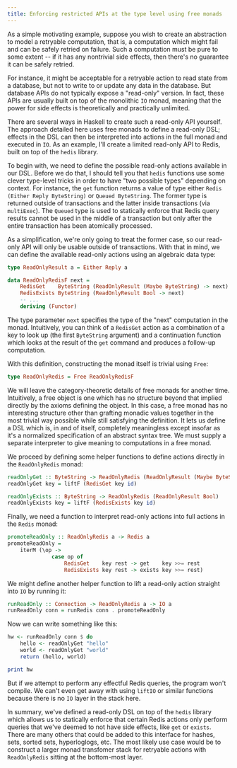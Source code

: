 ```yaml
---
title: Enforcing restricted APIs at the type level using free monads
---
```


As a simple motivating example, suppose you wish to create an abstraction to model a retryable computation, that is, a computation which might fail and can be safely retried on failure. Such a computation must be pure to some extent -- if it has any nontrivial side effects, then there's no guarantee it can be safely retried.

For instance, it might be acceptable for a retryable action to read state from a database, but not to write to or update any data in the database. But database APIs do not typically expose a "read-only" version. In fact, these APIs are usually built on top of the monolithic `IO` monad, meaning that the power for side effects is theoretically and practically unlimited.

There are several ways in Haskell to create such a read-only API yourself. The approach detailed here uses free monads to define a read-only DSL; effects in the DSL can then be interpreted into actions in the full monad and executed in `IO`. As an example, I'll create a limited read-only API to Redis, built on top of the `hedis` library.

To begin with, we need to define the possible read-only actions available in our DSL. Before we do that, I should tell you that `hedis` functions use some clever type-level tricks in order to have "two possible types" depending on context. For instance, the ```get``` function returns a value of type either `Redis (Either Reply ByteString)` or `Queued ByteString`. The former type is returned outside of transactions and the latter inside transactions (via `multiExec`). The ```Queued``` type is used to statically enforce that Redis query results cannot be used in the middle of a transaction but only after the entire transaction has been atomically processed.

As a simplification, we're only going to treat the former case, so our read-only API will only be usable outside of transactions. With that in mind, we can define the available read-only actions using an algebraic data type:

```haskell
type ReadOnlyResult a = Either Reply a

data ReadOnlyRedisF next =
    RedisGet    ByteString (ReadOnlyResult (Maybe ByteString) -> next)
    RedisExists ByteString (ReadOnlyResult Bool -> next)
    -- ...
    deriving (Functor)
```

The type parameter ```next``` specifies the type of the "next" computation in the monad. Intuitively, you can think of a `RedisGet` action as a combination of a key to look up (the first `ByteString` argument) and a continuation function which looks at the result of the `get` command and produces a follow-up computation.

With this definition, constructing the monad itself is trivial using ```Free```:

```haskell
type ReadOnlyRedis = Free ReadOnlyRedisF
```

We will leave the category-theoretic details of free monads for another time. Intuitively, a free object is one which has no structure beyond that implied directly by the axioms defining the object. In this case, a free monad has no interesting structure other than grafting monadic values together in the most trivial way possible while still satisfying the definition. It lets us define a DSL which is, in and of itself, completely meaningless except insofar as it's a normalized specification of an abstract syntax tree. We must supply a separate interpreter to give meaning to computations in a free monad.

We proceed by defining some helper functions to define actions directly in the ```ReadOnlyRedis``` monad:

```haskell
readOnlyGet :: ByteString -> ReadOnlyRedis (ReadOnlyResult (Maybe ByteString))
readOnlyGet key = liftF (RedisGet key id)

readOnlyExists :: ByteString -> ReadOnlyRedis (ReadOnlyResult Bool)
readOnlyExists key = liftF (RedisExists key id)
```

Finally, we need a function to interpret read-only actions into full actions in the `Redis` monad:

```haskell
promoteReadOnly :: ReadOnlyRedis a -> Redis a
promoteReadOnly =
    iterM (\op ->
              case op of
                  RedisGet    key rest -> get    key >>= rest
                  RedisExists key rest -> exists key >>= rest)
```

We might define another helper function to lift a read-only action straight into `IO` by running it:

```haskell
runReadOnly :: Connection -> ReadOnlyRedis a -> IO a
runReadOnly conn = runRedis conn . promoteReadOnly
```

Now we can write something like this:

```haskell
hw <- runReadOnly conn $ do
    hello <- readOnlyGet "hello"
    world <- readOnlyGet "world"
    return (hello, world)

print hw
```

But if we attempt to perform any effectful Redis queries, the program won't compile. We can't even get away with using `liftIO` or similar functions because there is no `IO` layer in the stack here. 

In summary, we've defined a read-only DSL on top of the `hedis` library which allows us to statically enforce that certain Redis actions only perform queries that we've deemed to not have side effects, like `get` or `exists`. There are many others that could be added to this interface for hashes, sets, sorted sets, hyperloglogs, etc. The most likely use case would be to construct a larger monad transfomer stack for retryable actions with `ReadOnlyRedis` sitting at the bottom-most layer.

